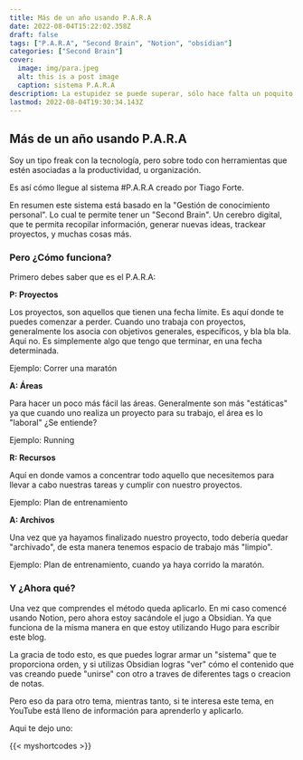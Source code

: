 ```yaml
---
title: Más de un año usando P.A.R.A
date: 2022-08-04T15:22:02.358Z
draft: false
tags: ["P.A.R.A", "Second Brain", "Notion", "obsidian"]
categories: ["Second Brain"]
cover:
  image: img/para.jpeg
  alt: this is a post image
  caption: sistema P.A.R.A
description: La estupidez se puede superar, sólo hace falta un poquito de ganas. Y esta herramienta me ayudó.
lastmod: 2022-08-04T19:30:34.143Z
---
```

## Más de un año usando P.A.R.A

Soy un tipo freak con la tecnología, pero sobre todo con herramientas que estén asociadas a la productividad, u organización.

Es así cómo llegue al sistema #P.A.R.A creado por Tiago Forte.

En resumen este sistema está basado en la "Gestión de conocimiento personal". Lo cual te permite tener un "Second Brain". Un cerebro digital, que te permita recopilar información, generar nuevas ideas, trackear proyectos, y muchas cosas más.

### Pero ¿Cómo funciona?

Primero debes saber que es el P.A.R.A:

**P: Proyectos**

Los proyectos, son aquellos que tienen una fecha límite. Es aquí donde te puedes comenzar a perder. Cuando uno trabaja con proyectos, generalmente los asocia con objetivos generales, específicos, y bla bla bla. Aqui no. Es simplemente algo que tengo que terminar, en una fecha determinada.

Ejemplo: Correr una maratón

**A: Áreas**

Para hacer un poco más fácil las áreas. Generalmente son más "estáticas" ya que cuando uno realiza un proyecto para su trabajo, el área es lo "laboral" ¿Se entiende?

Ejemplo: Running

**R: Recursos**

Aquí en donde vamos a concentrar todo aquello que necesitemos para llevar a cabo nuestras tareas y cumplir con nuestro proyectos.

Ejemplo: Plan de entrenamiento

**A: Archivos**

Una vez que ya hayamos finalizado nuestro proyecto, todo debería quedar "archivado", de esta manera tenemos espacio de trabajo más "limpio".

Ejemplo: Plan de entrenamiento, cuando ya haya corrido la maratón.

### Y ¿Ahora qué?

Una vez que comprendes el método queda aplicarlo. En mi caso comencé usando Notion, pero ahora estoy sacándole el jugo a Obsidian. Ya que funciona de la misma manera en que estoy utilizando Hugo para escribir este blog.

La gracia de todo esto, es que puedes lograr armar un "sistema" que te proporciona orden, y si utilizas Obsidian logras "ver" cómo el contenido que vas creando puede "unirse" con otro a traves de diferentes tags o creacion de notas.

Pero eso da para otro tema, mientras tanto, si te interesa este tema, en YouTube está lleno de información para aprenderlo y aplicarlo.

Aqui te dejo uno:

{{< myshortcodes >}}
